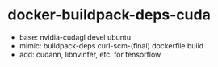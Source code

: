 # docker-buildpack-deps-cuda  

-  base: nvidia-cudagl devel ubuntu
-  mimic: buildpack-deps curl-scm-(final) dockerfile build
-  add: cudann, libnvinfer, etc. for tensorflow

